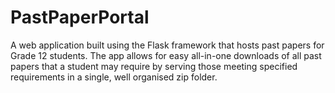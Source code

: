 # PastPaperPortal 
A web application built using the Flask framework that hosts past papers for Grade 12 students. The app allows for easy all-in-one downloads of all past papers
that a student may require by serving those meeting specified requirements in a single, well organised zip folder. 
